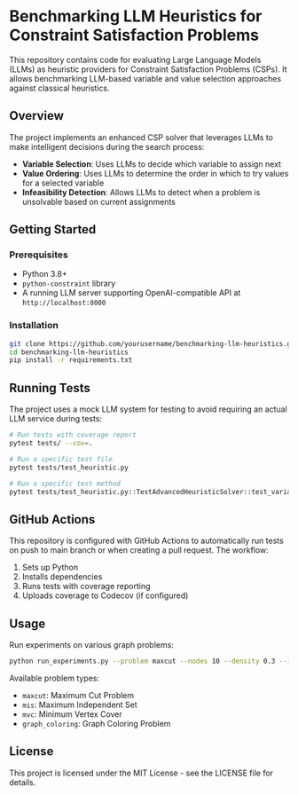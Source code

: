 # Benchmarking LLM Heuristics for Constraint Satisfaction Problems

This repository contains code for evaluating Large Language Models (LLMs) as heuristic providers for Constraint Satisfaction Problems (CSPs). It allows benchmarking LLM-based variable and value selection approaches against classical heuristics.

## Overview

The project implements an enhanced CSP solver that leverages LLMs to make intelligent decisions during the search process:

- **Variable Selection**: Uses LLMs to decide which variable to assign next
- **Value Ordering**: Uses LLMs to determine the order in which to try values for a selected variable
- **Infeasibility Detection**: Allows LLMs to detect when a problem is unsolvable based on current assignments

## Getting Started

### Prerequisites

- Python 3.8+
- `python-constraint` library
- A running LLM server supporting OpenAI-compatible API at `http://localhost:8000`

### Installation

```bash
git clone https://github.com/yourusername/benchmarking-llm-heuristics.git
cd benchmarking-llm-heuristics
pip install -r requirements.txt
```

## Running Tests

The project uses a mock LLM system for testing to avoid requiring an actual LLM service during tests:

```bash
# Run tests with coverage report
pytest tests/ --cov=.

# Run a specific test file
pytest tests/test_heuristic.py

# Run a specific test method
pytest tests/test_heuristic.py::TestAdvancedHeuristicSolver::test_variable_selection
```

## GitHub Actions

This repository is configured with GitHub Actions to automatically run tests on push to main branch or when creating a pull request. The workflow:

1. Sets up Python
2. Installs dependencies
3. Runs tests with coverage reporting
4. Uploads coverage to Codecov (if configured)

## Usage

Run experiments on various graph problems:

```bash
python run_experiments.py --problem maxcut --nodes 10 --density 0.3 --instances 5 --output results
```

Available problem types:
- `maxcut`: Maximum Cut Problem
- `mis`: Maximum Independent Set
- `mvc`: Minimum Vertex Cover
- `graph_coloring`: Graph Coloring Problem

## License

This project is licensed under the MIT License - see the LICENSE file for details.

